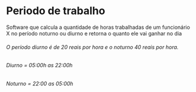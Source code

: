 # Periodo de trabalho


 Software que calcula a quantidade de horas trabalhadas de um funcionário X no período noturno ou diurno e retorna o quanto ele vai ganhar no dia
 
 
 ###### O período diurno é de 20 reais por hora e o noturno 40 reais por hora.
 ###### Diurno = 05:00h as 22:00h
 ###### Noturno = 22:00 as 05:00h
